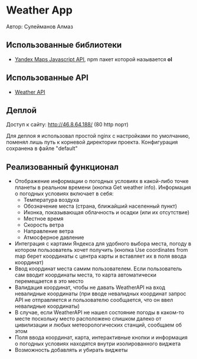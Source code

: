 # Weather App
Автор: Сулейманов Алмаз
## Использованные библиотеки
* [Yandex Maps Javascript API](https://yandex.com/dev/jsapi30/doc/en/), npm пакет которой называется **ol**
## Использованные API
* [Weather API](https://www.weatherapi.com/my/)
## Деплой
Доступ к сайту: http://46.8.64.188/ (80 http порт)

Для деплоя я использовал простой nginx с настройками по умолчанию, поменял лишь путь к корневой директории проекта. Конфигурация сохранена в файле "default"
## Реализованный функционал
* Отображение информации о погодных условиях в какой-либо точке планеты в реальном времени (кнопка Get weather info). Информация о погодных условиях включает в себя:
    * Температура воздуха
    * Обозначение места (страна, ближайший населенный пункт)
    * Иконка, показывающая облачность и осадки (или их отсутствие)
    * Местное время
    * Скорость ветра
    * Направление ветра
    * Атмосферное давление
* Интеграция с картами Яндекса для удобного выбора места, погоду в котором пользователь хочет получить (кнопка Use coordinates from map берет координаты с центра карты и вставляет их в поля ввода координат)
* Ввод координат места самим пользователем. Если пользователь сам вводит координаты места, то карта автоматически перемещается в это место
* Валидация координат, чтобы не давать WeatherAPI на вход невалидные координаты (при вводе невалидных координат запрос API не отправляется и пользователю сообщается, что он ввел невалидные координаты)
* В случае, если WeatherAPI не нашел состояние погоды в каком-то месте поскольку место расположено слишком далеко от цивилизации и любых метеорологических станций, сообщаем об этом
* Поля ввода координат, карта, интерактивные кнопки и информация о погодных условиях находятся внутри изолированного виджета
* Возможность добавлять и убирать виджеты
